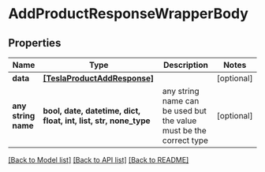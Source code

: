 # AddProductResponseWrapperBody


## Properties
Name | Type | Description | Notes
------------ | ------------- | ------------- | -------------
**data** | [**[TeslaProductAddResponse]**](TeslaProductAddResponse.md) |  | [optional] 
**any string name** | **bool, date, datetime, dict, float, int, list, str, none_type** | any string name can be used but the value must be the correct type | [optional]

[[Back to Model list]](../README.md#documentation-for-models) [[Back to API list]](../README.md#documentation-for-api-endpoints) [[Back to README]](../README.md)



